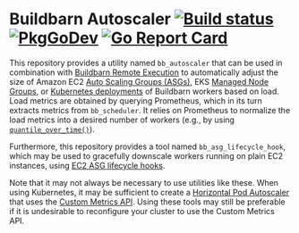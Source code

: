 # Buildbarn Autoscaler [![Build status](https://github.com/buildbarn/bb-autoscaler/workflows/master/badge.svg)](https://github.com/buildbarn/bb-autoscaler/actions) [![PkgGoDev](https://pkg.go.dev/badge/github.com/buildbarn/bb-autoscaler)](https://pkg.go.dev/github.com/buildbarn/bb-autoscaler) [![Go Report Card](https://goreportcard.com/badge/github.com/buildbarn/bb-autoscaler)](https://goreportcard.com/report/github.com/buildbarn/bb-autoscaler)

This repository provides a utility named `bb_autoscaler` that can be used in
combination with [Buildbarn Remote Execution](https://github.com/buildbarn/bb-remote-execution)
to automatically adjust the size of Amazon EC2
[Auto Scaling Groups (ASGs)](https://docs.aws.amazon.com/autoscaling/ec2/userguide/AutoScalingGroup.html),
EKS [Managed Node Groups](https://docs.aws.amazon.com/eks/latest/userguide/managed-node-groups.html),
or [Kubernetes deployments](https://kubernetes.io/docs/concepts/workloads/controllers/deployment/)
of Buildbarn workers based on load. Load metrics are obtained by
querying Prometheus, which in its turn extracts metrics from
`bb_scheduler`. It relies on Prometheus to normalize the load metrics
into a desired number of workers (e.g., by using
[`quantile_over_time()`](https://prometheus.io/docs/prometheus/latest/querying/functions/#aggregation_over_time)).

Furthermore, this repository provides a tool named
`bb_asg_lifecycle_hook`, which may be used to gracefully downscale
workers running on plain EC2 instances, using
[EC2 ASG lifecycle hooks](https://docs.aws.amazon.com/autoscaling/ec2/userguide/lifecycle-hooks.html).

Note that it may not always be necessary to use utilities like these.
When using Kubernetes, it may be sufficient to create a
[Horizontal Pod Autoscaler](https://kubernetes.io/docs/tasks/run-application/horizontal-pod-autoscale/)
that uses the [Custom Metrics API](https://github.com/kubernetes/community/blob/master/contributors/design-proposals/instrumentation/custom-metrics-api.md).
Using these tools may still be preferable if it is undesirable to
reconfigure your cluster to use the Custom Metrics API.
